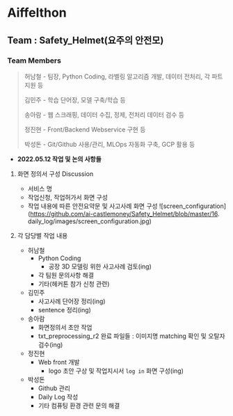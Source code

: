 # Aiffelthon
## Team : Safety_Helmet(요주의 안전모)
### Team Members
> 허남철 - 팀장, Python Coding, 라벨링 알고리즘 개발, 데이터 전처리, 각 파트 지원 등
>
> 김민주 - 학습 단어장, 모델 구축/학습 등
>
> 송아람 - 웹 스크래핑, 데이터 수집, 정제, 전처리 데이터 검수 등
>
> 정진현 - Front/Backend Webservice 구현 등
>
> 박성돈 - Git/Github 사용/관리, MLOps 자동화 구축, GCP 활용 등

- __2022.05.12 작업 및 논의 사항들__
1. 화면 정의서 구성 Discussion
    - 서비스 명
    - 작업신청, 작업허가서 화면 구성
    - 작업 내용에 따른 안전요약문 및 사고사례 화면 구성
    ![screen_configuration](https://github.com/ai-castlemoney/Safety_Helmet/blob/master/16. daily_log/images/screen_configuration.jpg)  


2. 각 담당별 작업 내용  
    - 허남철  
        - Python Coding  
            - 공장 3D 모델링 위한 사고사례 검토(ing)  
        - 각 팀원 문의사항 해결  
        - 기타(헤커톤 참가 신청 관련)
    - 김민주  
        - 사고사례 단어장 정리(ing)
        - sentence 정리(ing)
    - 송아람  
        - 화면정의서 초안 작업
        - txt_preprocessing_r2 완료 파일들 : 이미지명 matching 확인 및 오탈자 검수(ing)  
    - 정진현  
        - Web front 개발  
            - logo 초안 구상 및 작업지시서 `log in` 화면 구성(ing)  
    - 박성돈  
        - Github 관리  
        - Daily Log 작성  
        - 기타 컴퓨팅 환경 관련 문의 해결